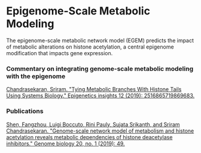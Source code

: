 # Epigenome-Scale Metabolic Modeling
The epigenome-scale metabolic network model (EGEM) predicts the impact of metabolic alterations on histone acetylation, a central epigenome modification that impacts gene expression.

### Commentary on integrating genome-scale metabolic modeling with the epigenome
[Chandrasekaran, Sriram. "Tying Metabolic Branches With Histone Tails Using Systems Biology." Epigenetics insights 12 (2019): 2516865719869683.](https://journals.sagepub.com/doi/full/10.1177/2516865719869683)

### Publications
[Shen, Fangzhou, Luigi Boccuto, Rini Pauly, Sujata Srikanth, and Sriram Chandrasekaran. "Genome-scale network model of metabolism and histone acetylation reveals metabolic dependencies of histone deacetylase inhibitors." Genome biology 20, no. 1 (2019): 49.](https://genomebiology.biomedcentral.com/articles/10.1186/s13059-019-1661-z)
